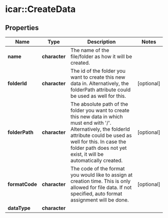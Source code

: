 # icar::CreateData


## Properties

Name | Type | Description | Notes
------------ | ------------- | ------------- | -------------
**name** | **character** | The name of the file/folder as how it will be created. | 
**folderId** | **character** | The id of the folder you want to create this new data in. Alternatively, the folderPath attribute could be used as well for this. | [optional] 
**folderPath** | **character** | The absolute path of the folder you want to create this new data in which must end with &#39;/&#39;. Alternatively, the folderId attribute could be used as well for this. In case the folder path does not yet exist, it will be automatically created. | [optional] 
**formatCode** | **character** | The code of the format you would like to assign at creation time. This is only allowed for file data. If not specified, auto format assignment will be done. | [optional] 
**dataType** | **character** |  | 


